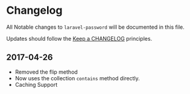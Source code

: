 # Changelog

All Notable changes to `laravel-password` will be documented in this file.

Updates should follow the [Keep a CHANGELOG](http://keepachangelog.com/) principles.

## 2017-04-26

- Removed the flip method
- Now uses the collection `contains` method directly.
- Caching Support
